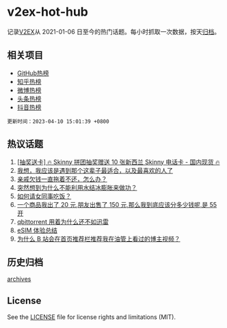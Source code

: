# v2ex-hot-hub

 记录[V2EX](https://www.v2ex.com/)从 2021-01-06 日至今的热门话题。每小时抓取一次数据，按天[归档](archives)。
 
 ## 相关项目

- [GitHub热榜](https://github.com/it985/github-hot-hub)
- [知乎热榜](https://github.com/it985/zhihu-hot-hub)
- [微博热榜](https://github.com/it985/weibo-hot-hub)
- [头条热榜](https://github.com/it985/toutiao-hot-hub)
- [抖音热榜](https://github.com/it985/douyin-hot-hub)


 `更新时间：2023-04-10 15:01:39 +0800`

## 热议话题

1. [[抽奖送卡] 🔥 Skinny 拼团抽奖赠送 10 张新西兰 Skinny 电话卡 - 国内现货 🔥](https://www.v2ex.com/t/931105)
1. [我想，我应该是遇到那个这辈子最适合，以及最喜欢的人了](https://www.v2ex.com/t/931197)
1. [亲戚欠钱一直拖着不还，怎么办？](https://www.v2ex.com/t/931022)
1. [突然想到为什么不能利用水结冰膨胀来做功？](https://www.v2ex.com/t/931113)
1. [如何请女同事吃饭？](https://www.v2ex.com/t/931139)
1. [一个商品我出了 20 元,朋友出售了 150 元,那么我到底应该分多少钱呢,是 55 开](https://www.v2ex.com/t/931100)
1. [qbittorrent 用着为什么还不如迅雷](https://www.v2ex.com/t/931044)
1. [eSIM 体验总结](https://www.v2ex.com/t/931149)
1. [为什么 B 站会在首页推荐栏推荐我在油管上看过的博主视频？](https://www.v2ex.com/t/931002)

## 历史归档

[archives](archives)

## License

See the [LICENSE](LICENSE) file for license rights and limitations (MIT).
